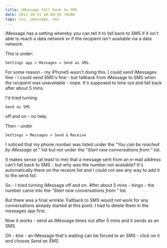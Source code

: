 ```yaml
---
title: iMessage fall back to SMS
date: 2012-10-11 18:49:55 +0200
tags: ios, imessage, sms
---
```


iMessage has a setting whereby you can tell it to fall back to SMS if it isn't able to reach a data network or if the recipient isn't available via a data network.

This is under:

    Settings app > Messages > Send as SMS.

For some reason - my iPhone5 wasn't doing this. I could send iMessages fine - I could send SMS's fine - but fallback from iMessage to SMS when *the recipient* was unavailable - nope. It's supposed to time out and fall back after about 5 mins.

I'd tried turning 

    Send as SMS

off and on - no help.

Then - under

    Settings > Messages > Send & Receive

I noticed that my phone number was listed under the *"You can be reached by iMessage at:"* list but not under the *"Start new conversations from:"* list.

It makes sense (at least to me) that a message sent from an e-mail address can't fall back to SMS - but why was the number not available? It's automatically there on the receive list and I could not see any way to add it to the send list.

So - I tried turning iMessage off and on. After about 5 mins - bingo - the number came into the *"Start new conversations from:"* list.

But there was a final wrinkle. Fallback to SMS would not work for any conversations already started at this point. I had to delete them in the messages app first.

Now it works - send as iMessage times out after 5 mins and it sends as an SMS.

Oh - btw - an iMessage that's waiting can be forced to an SMS - click on it and choose *Send as SMS*.
